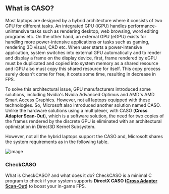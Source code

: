 ## What is CASO?

Most laptops are designed by a hybrid architecture where it consists of two GPU for different tasks. An integrated GPU (iGPU) handles performance-unintensive tasks such as rendering desktop, web browsing, word editing programs etc. On the other hand, an external GPU (eGPU) exists for handling more power-intensive applications or tasks such as gaming, rendering 3D visual, CAD etc. When user starts a power-intensive application, system switches into external GPU automatically and to render and display a frame on the display device, first, frame rendered by eGPU must be duplicated and copied into system memory as a shared resource and iGPU also must copy this shared resource for itself. This copy process surely doesn't come for free, it costs some time, resulting in decrease in FPS.

To solve this architectural issue, GPU manufacturers introduced some solutions, including Nvidia's Nvidia Advanced Optimus and AMD's AMD Smart Access Graphics. However, not all laptops equipped with these technologies. So, Microsoft also introduced another solution named CASO. Unlike the hardware solutions using a multiplexer, with CASO (**Cross Adapter Scan-Out**), which is a software solution, the need for two copies of the frames rendered by the discrete GPU is eliminated with an architectural optimization in Direct3D Kernel Subsystem. 

However, not all the hybrid laptops support the CASO and, Microsoft shares the system requirements as in the following table.

![image](https://github.com/semihartan/CheckCASO/assets/13886510/1bc3ebdc-e342-4c96-ab34-0fc519cfbd90)

### CheckCASO

What is CheckCASO? and what does it do? CheckCASO is  a minimal C program to check if your system supports **DirectX CASO ([Cross Adapter Scan-Out](https://devblogs.microsoft.com/directx/optimizing-hybrid-laptop-performance-with-cross-adapter-scan-out-caso/))** to boost your in-game FPS.
